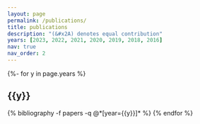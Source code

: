 ```yaml
---
layout: page
permalink: /publications/
title: publications
description: "(&#x2A) denotes equal contribution"
years: [2023, 2022, 2021, 2020, 2019, 2018, 2016]
nav: true
nav_order: 2
---
```

<!-- _pages/publications.md -->
<div class="publications">

{%- for y in page.years %}
  <h2 class="year">{{y}}</h2>
  {% bibliography -f papers -q @*[year={{y}}]* %}
{% endfor %}

</div>

